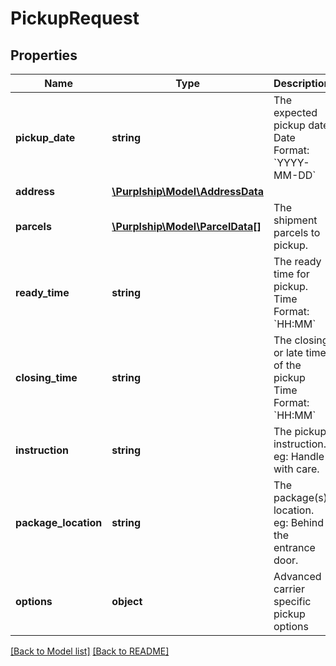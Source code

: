 # PickupRequest

## Properties
Name | Type | Description | Notes
------------ | ------------- | ------------- | -------------
**pickup_date** | **string** | The expected pickup date  Date Format: &#x60;YYYY-MM-DD&#x60; | 
**address** | [**\Purplship\Model\AddressData**](AddressData.md) |  | 
**parcels** | [**\Purplship\Model\ParcelData[]**](ParcelData.md) | The shipment parcels to pickup. | 
**ready_time** | **string** | The ready time for pickup.  Time Format: &#x60;HH:MM&#x60; | 
**closing_time** | **string** | The closing or late time of the pickup  Time Format: &#x60;HH:MM&#x60; | 
**instruction** | **string** | The pickup instruction.  eg: Handle with care. | [optional] 
**package_location** | **string** | The package(s) location.  eg: Behind the entrance door. | [optional] 
**options** | **object** | Advanced carrier specific pickup options | [optional] 

[[Back to Model list]](../../README.md#documentation-for-models) [[Back to README]](../../README.md)


